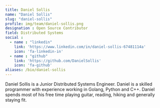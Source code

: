 ```yaml
---
title: Daniel Sollis
name: "Daniel Sollis"
slug: "daniel-sollis"
profile: img/team/daniel-sollis.png
designation : Open Source Contributor
field: Distributed Systems
social :
  - name : "linkedin"
    link: 'https://www.linkedin.com/in/daniel-sollis-67481114a'
    icon: 'fa-linkedin-in'
  - name : "github"
    link: 'https://github.com/DanielSollis'
    icon: 'fa-github'
aliases: /bio/daniel-sollis
---
```

Daniel Sollis is a Junior Distributed Systems Engineer. Daniel is a skilled programmer with experience working in Golang, Python and C++. Daniel spends most of his free time playing guitar, reading, hiking and generally staying fit.